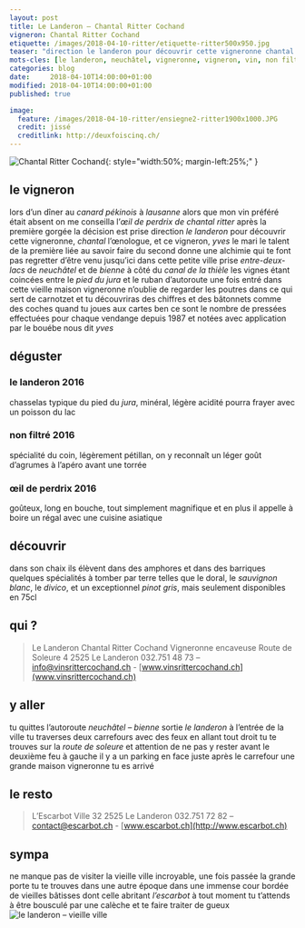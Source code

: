 ```yaml
---
layout: post
title: Le Landeron — Chantal Ritter Cochand
vigneron: Chantal Ritter Cochand
etiquette: /images/2018-04-10-ritter/etiquette-ritter500x950.jpg
teaser: "direction le landeron pour découvrir cette vigneronne chantal l’œnologue et ce vigneron yves le mari dont leur vin trahit leur complicité"
mots-cles: [le landeron, neuchâtel, vigneronne, vigneron, vin, non filtré, cépage, cave, bouteille, terroir, degustation]
categories: blog
date:     2018-04-10T14:00:00+01:00
modified: 2018-04-10T14:00:00+01:00
published: true

image:
  feature: /images/2018-04-10-ritter/ensiegne2-ritter1900x1000.JPG
  credit: jissé
  creditlink: http://deuxfoiscinq.ch/
---
```


![Chantal Ritter Cochand][i1]{: style="width:50%; margin-left:25%;" }

[i1]: ../../images/2018-04-10-ritter/vigneron-ritter1000x1800.JPG

## le vigneron
lors d’un dîner au *canard pékinois* à *lausanne* alors que mon vin préféré était absent on me conseilla l’*œil de perdrix de chantal ritter*
après la première gorgée la décision est prise
direction *le landeron* pour découvrir cette vigneronne, *chantal* l’œnologue, et ce vigneron, *yves* le mari
le talent de la première liée au savoir faire du second donne une alchimie qui te font pas regretter d’être venu jusqu’ici dans cette petite ville prise *entre-deux-lacs* de *neuchâtel* et de *bienne* à côté du *canal de la thièle* les vignes étant coincées entre le *pied du jura* et le ruban d’autoroute
une fois entré dans cette vieille maison vigneronne n’oublie de regarder les poutres dans ce qui sert de carnotzet et tu découvriras des chiffres et des bâtonnets comme des coches quand tu joues aux cartes
ben ce sont le nombre de pressées effectuées pour chaque vendange depuis 1987 et notées avec application par le bouébe nous dit *yves*

## déguster
### le landeron 2016
chasselas typique du pied du *jura*, minéral, légère acidité
pourra frayer avec un poisson du lac

### non filtré 2016
spécialité du coin, légèrement pétillan, on y reconnaît un léger goût d’agrumes
à l’apéro avant une torrée

### œil de perdrix 2016
goûteux, long en bouche, tout simplement magnifique et en plus il appelle à boire
un régal avec une cuisine asiatique

## découvrir
dans son chaix ils élèvent dans des amphores et dans des barriques quelques spécialités à tomber par terre telles que le doral, le *sauvignon blanc*, le *divico*, et un exceptionnel *pinot gris*, mais seulement disponibles en 75cl

## qui ?
> Le Landeron
> Chantal Ritter Cochand
> Vigneronne encaveuse
> Route de Soleure 4
> 2525 Le Landeron
> 032.751 48 73 – [info@vinsrittercochand.ch](mailto:info@vinsrittercochand.ch) - [www.vinsrittercochand.ch](www.vinsrittercochand.ch)

## y aller
tu quittes l’autoroute *neuchâtel – bienne* sortie *le landeron*
à l’entrée de la ville tu traverses deux carrefours avec des feux en allant tout droit
tu te trouves sur la *route de soleure* et attention de ne pas y rester
avant le deuxième feu à gauche il y a un parking
en face juste après le carrefour une grande maison vigneronne
tu es arrivé

## le resto
> L’Escarbot
> Ville 32
> 2525 Le Landeron
> 032.751 72 82 – [contact@escarbot.ch](mailto:contact@escarbot.ch) - [www.escarbot.ch](http://www.escarbot.ch)

## sympa
ne manque pas de visiter la vieille ville
incroyable, une fois passée la grande porte tu te trouves dans une autre époque dans une immense cour bordée de vieilles bâtisses dont celle abritant *l’escarbot*
à tout moment tu t’attends à être bousculé par une calèche et te faire traiter de gueux
![le landeron – vieille ville][i2]

[i2]: ../../images/2018-04-10-ritter/Landeron21500x1000.jpg
